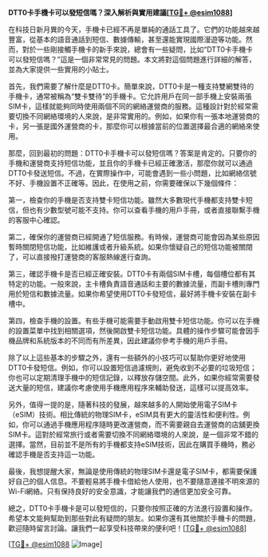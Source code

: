 **DTT0卡手機卡可以發短信嗎？深入解析與實用建議[[TG💪+ @esim1088](https://t.me/s/esim1088)]**

在科技日新月異的今天，手機卡已經不再是單純的通話工具了。它們的功能越來越豐富，從基本的語音通話到短信、數據傳輸，甚至還能實現國際漫遊等功能。然而，對於一些剛接觸手機卡的新手來說，總會有一些疑問，比如“DTT0卡手機卡可以發短信嗎？”這是一個非常常見的問題。本文將對這個問題進行詳細的解答，並為大家提供一些實用的小貼士。

首先，我們需要了解什麼是DTT0卡。簡單來說，DTT0卡是一種支持雙網雙待的手機卡，通常被稱為“雙卡雙待”的手機卡。它允許用戶在同一部手機上安裝兩張SIM卡，這樣就能夠同時使用兩個不同的網絡運營商的服務。這種設計對於經常需要切換不同網絡環境的人來說，是非常實用的。例如，如果你有一張本地運營商的卡，另一張是國外運營商的卡，那麼你可以根據當前的位置選擇最合適的網絡來使用。

那麼，回到最初的問題：DTT0卡手機卡可以發短信嗎？答案是肯定的。只要你的手機和運營商支持短信功能，並且你的手機卡已經正確激活，那麼你就可以通過DTT0卡發送短信。不過，在實際操作中，可能會遇到一些小問題，比如網絡信號不好、手機設置不正確等。因此，在使用之前，你需要確保以下幾個條件：

第一，檢查你的手機是否支持雙卡短信功能。雖然大多數現代手機都支持雙卡短信，但也有少數型號可能不支持。你可以查看手機的用戶手冊，或者直接聯繫手機的客服中心確認。

第二，確保你的運營商已經開通了短信服務。有時候，運營商可能會因為某些原因暫時關閉短信功能，比如維護或者升級系統。如果你懷疑自己的短信功能被關閉了，可以直接撥打運營商的客服熱線進行查詢。

第三，確認手機卡是否已經正確安裝。DTT0卡有兩個SIM卡槽，每個槽位都有其特定的功能。一般來說，主卡槽負責語音通話和主要的數據流量，而副卡槽則專門用於短信和數據流量。如果你希望使用DTT0卡發短信，最好將手機卡安裝在副卡槽中。

第四，檢查手機的設置。有些手機可能需要手動啟用雙卡短信功能。你可以在手機的設置菜單中找到相關選項，然後開啟雙卡短信功能。具體的操作步驟可能會因手機品牌和系統版本的不同而有所差異，因此建議你參考手機的用戶手冊。

除了以上這些基本的步驟之外，還有一些額外的小技巧可以幫助你更好地使用DTT0卡發短信。例如，你可以設置短信過濾規則，避免收到不必要的垃圾短信；你也可以定期清理手機中的短信記錄，以釋放存儲空間。此外，如果你經常需要發送大量的短信，建議你考慮使用手機應用程序來輔助發送，這樣可以提高效率。

另外，值得一提的是，隨著科技的發展，越來越多的人開始使用電子SIM卡（eSIM）技術。相比傳統的物理SIM卡，eSIM具有更大的靈活性和便利性。例如，你可以通過手機應用程序隨時更改運營商，而不需要親自去運營商的店舖更換SIM卡。這對於經常旅行或者需要切換不同網絡環境的人來說，是一個非常不錯的選擇。當然，目前並不是所有的手機都支持eSIM技術，因此在購買手機時，務必確認手機是否支持這一功能。

最後，我想提醒大家，無論是使用傳統的物理SIM卡還是電子SIM卡，都需要保護好自己的個人信息。不要輕易將手機卡借給他人使用，也不要隨意連接不明來源的Wi-Fi網絡。只有保持良好的安全意識，才能讓我們的通信更加安全可靠。

總之，DTT0卡手機卡是可以發短信的，只要你按照正確的方法進行設置和操作。希望本文能夠幫助到那些對此有疑問的朋友。如果你還有其他關於手機卡的問題，歡迎隨時留言討論。讓我們一起享受科技帶來的便利吧！[[TG💪+ @esim1088](https://t.me/s/esim1088)]

[[TG💪+ @esim1088](https://t.me/s/esim1088) ![Image](https://i.postimg.cc/4NQfJmqS/Snipaste-2025-05-13-00-14-12.png)]